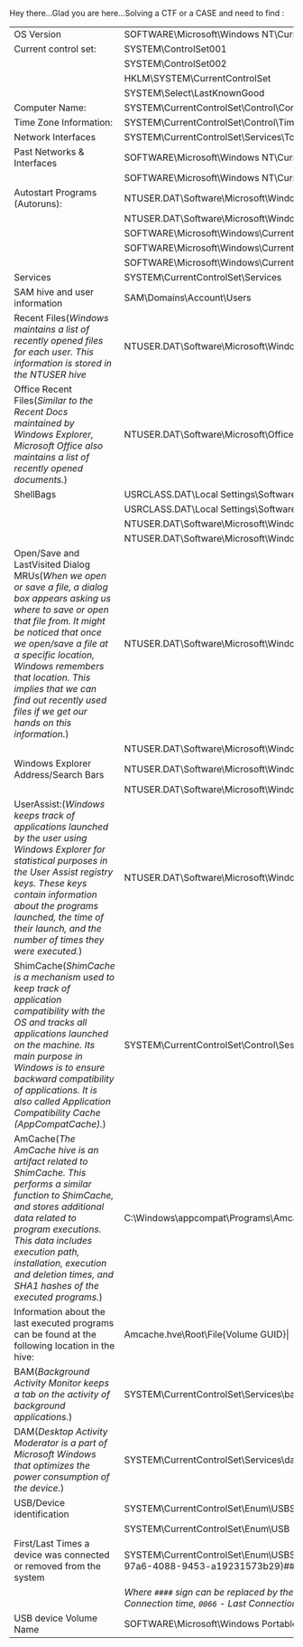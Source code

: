 Hey there...Glad you are here...Solving a CTF or a CASE and need to find :

|                                                                                                                                                                                                                                                                                                                                                      |                                                                                                                                                                                       |
| ---------------------------------------------------------------------------------------------------------------------------------------------------------------------------------------------------------------------------------------------------------------------------------------------------------------------------------------------------- | ------------------------------------------------------------------------------------------------------------------------------------------------------------------------------------- |
| OS Version                                                                                                                                                                                                                                                                                                                                           | SOFTWARE\Microsoft\Windows NT\CurrentVersion                                                                                                                                          |
| Current control set:                                                                                                                                                                                                                                                                                                                                 | SYSTEM\ControlSet001                                                                                                                                                                  |
|                                                                                                                                                                                                                                                                                                                                                      | SYSTEM\ControlSet002                                                                                                                                                                  |
|                                                                                                                                                                                                                                                                                                                                                      | HKLM\SYSTEM\CurrentControlSet                                                                                                                                                         |
|                                                                                                                                                                                                                                                                                                                                                      | SYSTEM\Select\LastKnownGood                                                                                                                                                           |
| Computer Name:                                                                                                                                                                                                                                                                                                                                       | SYSTEM\CurrentControlSet\Control\ComputerName\ComputerName                                                                                                                            |
| Time Zone Information:                                                                                                                                                                                                                                                                                                                               | SYSTEM\CurrentControlSet\Control\TimeZoneInformation                                                                                                                                  |
| Network Interfaces                                                                                                                                                                                                                                                                                                                                   | SYSTEM\CurrentControlSet\Services\Tcpip\Parameters\Interfaces                                                                                                                         |
| Past Networks & Interfaces                                                                                                                                                                                                                                                                                                                           | SOFTWARE\Microsoft\Windows NT\CurrentVersion\NetworkList\Signatures\Unmanaged                                                                                                         |
|                                                                                                                                                                                                                                                                                                                                                      | SOFTWARE\Microsoft\Windows NT\CurrentVersion\NetworkList\Signatures\Managed                                                                                                           |
| Autostart Programs (Autoruns):                                                                                                                                                                                                                                                                                                                       | NTUSER.DAT\Software\Microsoft\Windows\CurrentVersion\Run                                                                                                                              |
|                                                                                                                                                                                                                                                                                                                                                      | NTUSER.DAT\Software\Microsoft\Windows\CurrentVersion\RunOnce                                                                                                                          |
|                                                                                                                                                                                                                                                                                                                                                      | SOFTWARE\Microsoft\Windows\CurrentVersion\RunOnce                                                                                                                                     |
|                                                                                                                                                                                                                                                                                                                                                      | SOFTWARE\Microsoft\Windows\CurrentVersion\policies\Explorer\Run                                                                                                                       |
|                                                                                                                                                                                                                                                                                                                                                      | SOFTWARE\Microsoft\Windows\CurrentVersion\Run                                                                                                                                         |
| Services                                                                                                                                                                                                                                                                                                                                             | SYSTEM\CurrentControlSet\Services                                                                                                                                                     |
| SAM hive and user information                                                                                                                                                                                                                                                                                                                        | SAM\Domains\Account\Users                                                                                                                                                             |
| Recent Files(_Windows maintains a list of recently opened files for each user. This information is stored in the NTUSER hive_                                                                                                                                                                                                                        | NTUSER.DAT\Software\Microsoft\Windows\CurrentVersion\Explorer\RecentDocs                                                                                                              |
| Office Recent Files(_Similar to the Recent Docs maintained by Windows Explorer, Microsoft Office also maintains a list of recently opened documents._)                                                                                                                                                                                               | NTUSER.DAT\Software\Microsoft\Office\VERSION                                                                                                                                          |
| ShellBags                                                                                                                                                                                                                                                                                                                                            | USRCLASS.DAT\Local Settings\Software\Microsoft\Windows\Shell\Bags                                                                                                                     |
|                                                                                                                                                                                                                                                                                                                                                      | USRCLASS.DAT\Local Settings\Software\Microsoft\Windows\Shell\BagMRU                                                                                                                   |
|                                                                                                                                                                                                                                                                                                                                                      | NTUSER.DAT\Software\Microsoft\Windows\Shell\BagMRU                                                                                                                                    |
|                                                                                                                                                                                                                                                                                                                                                      | NTUSER.DAT\Software\Microsoft\Windows\Shell\Bags                                                                                                                                      |
| Open/Save and LastVisited Dialog MRUs(_When we open or save a file, a dialog box appears asking us where to save or open that file from. It might be noticed that once we open/save a file at a specific location, Windows remembers that location. This implies that we can find out recently used files if we get our hands on this information._) | NTUSER.DAT\Software\Microsoft\Windows\CurrentVersion\Explorer\ComDlg32\OpenSavePIDlMRU                                                                                                |
|                                                                                                                                                                                                                                                                                                                                                      | NTUSER.DAT\Software\Microsoft\Windows\CurrentVersion\Explorer\ComDlg32\LastVisitedPidlMRU                                                                                             |
| Windows Explorer Address/Search Bars                                                                                                                                                                                                                                                                                                                 | NTUSER.DAT\Software\Microsoft\Windows\CurrentVersion\Explorer\TypedPaths                                                                                                              |
|                                                                                                                                                                                                                                                                                                                                                      | NTUSER.DAT\Software\Microsoft\Windows\CurrentVersion\Explorer\WordWheelQuery                                                                                                          |
| UserAssist:(_Windows keeps track of applications launched by the user using Windows Explorer for statistical purposes in the User Assist registry keys. These keys contain information about the programs launched, the time of their launch, and the number of times they were executed._)                                                          | NTUSER.DAT\Software\Microsoft\Windows\Currentversion\Explorer\UserAssist\{GUID}\Count                                                                                                 |
| ShimCache(_ShimCache is a mechanism used to keep track of application compatibility with the OS and tracks all applications launched on the machine. Its main purpose in Windows is to ensure backward compatibility of applications. It is also called Application Compatibility Cache (AppCompatCache)._)                                          | SYSTEM\CurrentControlSet\Control\Session Manager\AppCompatCache                                                                                                                       |
| AmCache(_The AmCache hive is an artifact related to ShimCache. This performs a similar function to ShimCache, and stores additional data related to program executions. This data includes execution path, installation, execution and deletion times, and SHA1 hashes of the executed programs._)                                                   | C:\Windows\appcompat\Programs\Amcache.hve                                                                                                                                             |
| Information about the last executed programs can be found at the following location in the hive:                                                                                                                                                                                                                                                     | Amcache.hve\Root\File\{Volume GUID}\|                                                                                                                                                 |
| BAM(_Background Activity Monitor keeps a tab on the activity of background applications._)                                                                                                                                                                                                                                                           | SYSTEM\CurrentControlSet\Services\bam\UserSettings\{SID}                                                                                                                              |
| DAM(_Desktop Activity Moderator is a part of Microsoft Windows that optimizes the power consumption of the device._)                                                                                                                                                                                                                                 | SYSTEM\CurrentControlSet\Services\dam\UserSettings\{SID}                                                                                                                              |
| USB/Device identification                                                                                                                                                                                                                                                                                                                            | SYSTEM\CurrentControlSet\Enum\USBSTOR                                                                                                                                                 |
|                                                                                                                                                                                                                                                                                                                                                      | SYSTEM\CurrentControlSet\Enum\USB                                                                                                                                                     |
| First/Last Times a device was connected or removed from the system                                                                                                                                                                                                                                                                                   | SYSTEM\CurrentControlSet\Enum\USBSTOR\Ven_Prod_Version\USBSerial#\Properties\{83da6326-97a6-4088-9453-a19231573b29}\####                                                              |
|                                                                                                                                                                                                                                                                                                                                                      | _Where `####` sign can be replaced by the following digits to get the required information: `0064`- First Connection time, `0066` - Last Connection time, `0067` - Last removal time_ |
| USB device Volume Name                                                                                                                                                                                                                                                                                                                               | SOFTWARE\Microsoft\Windows Portable Devices\Devices                                                                                                                                   |
